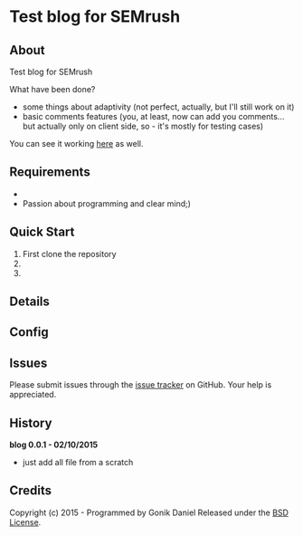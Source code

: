 Test blog for SEMrush
=========

## About ##

Test blog for SEMrush

What have been done?

- some things about adaptivity (not perfect, actually, but I'll still work on it)
- basic comments features (you, at least, now can add you comments... but actually only on client side, so - it's mostly for testing cases)
 

You can see it working [here]() as well.

## Requirements ##

- 
- Passion about programming and clear mind;)

## Quick Start ##

1. First clone the repository
2. 
3. 

## Details ##


## Config ##


## Issues ##

Please submit issues through the [issue tracker](https://github.com/GonikDaniel/SEMrushBlog/issues) on GitHub. Your help is appreciated.

## History ##

**blog 0.0.1 - 02/10/2015**

- just add all file from a scratch

## Credits ##

Copyright (c) 2015 - Programmed by Gonik Daniel
Released under the [BSD License](http://www.opensource.org/licenses/bsd-license.php).

